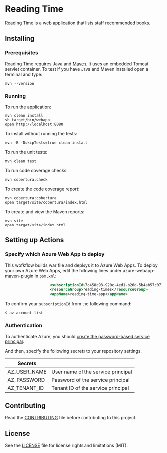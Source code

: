 # Reading Time
Reading Time is a web application that lists staff recommended books.

## Installing

### Prerequisites
Reading Time requires Java and [Maven](https://maven.apache.org/). It uses an embedded Tomcat servlet container. To test if you have Java and Maven installed open a terminal and type:
```
mvn --version
```

### Running

To run the application:
```
mvn clean install
sh target/bin/webapp
open http://localhost:8080
```

To install without running the tests:
```
mvn -B -DskipTests=true clean install
```
To run the unit tests:
```
mvn clean test
```
To run code coverage checks:
```
mvn cobertura:check
```
To create the code coverage report:
```
mvn cobertura:cobertura
open target/site/cobertura/index.html
```
To create and view the Maven reports:
```
mvn site
open target/site/index.html
```

## Setting up Actions

### Specify which Azure Web App to deploy

This wofkflow builds war file and deploys it to Azure Web Apps. To deploy your own Azure Web Apps, edit the following lines under azure-webapp-maven-plugin in `pom.xml`:

```xml
                    <subscriptionId>7c458c93-920c-4ed1-b26d-5b4ab57c0711</subscriptionId>
                    <resourceGroup>reading-times</resourceGroup>
                    <appName>reading-time-app</appName>
```

To confirm your `subscriptionId` from the following command:

```shell
$ az account list
```

### Authentication

To authenticate Azure, you should [create the password-based service principal](https://docs.microsoft.com/ja-jp/cli/azure/create-an-azure-service-principal-azure-cli?view=azure-cli-latest#password-based-authentication).

And then, specify the following secrets to your repository settings.

| Secrets |  |
| --- | --- |
| AZ_USER_NAME | User name of the service principal |
| AZ_PASSWORD | Password of the service principal |
| AZ_TENANT_ID | Tenant ID of the service principal |

## Contributing
Read the [CONTRIBUTING](.github/CONTRIBUTING.md) file before contributing to this project.

## License
See the [LICENSE](LICENSE.md) file for license rights and limitations (MIT).

